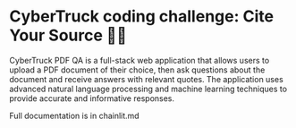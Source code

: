 # CyberTruck coding challenge: Cite Your Source 🚀🤖

CyberTruck PDF QA is a full-stack web application that allows users to upload a PDF document of their choice, then ask questions about the document and receive answers with relevant quotes. The application uses advanced natural language processing and machine learning techniques to provide accurate and informative responses.

Full documentation is in chainlit.md